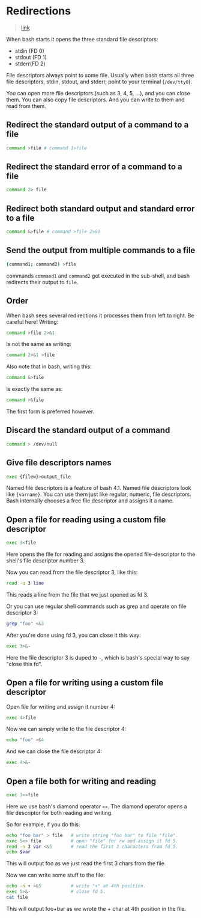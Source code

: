 # Redirections

> [link](https://catonmat.net/bash-one-liners-explained-part-three)

When bash starts it opens the three standard file descriptors:

- stdin (FD 0)
- stdout (FD 1)
- stderr(FD 2)

File descriptors always point to some file. Usually when bash starts all three file descriptors, stdin, stdout, and stderr, point to your terminal (`/dev/tty0`).

You can open more file descriptors (such as 3, 4, 5, ...), and you can close them. You can also copy file descriptors. And you can write to them and read from them.

## Redirect the standard output of a command to a file

```bash
command >file # command 1>file
```

## Redirect the standard error of a command to a file

```bash
command 2> file
```

## Redirect both standard output and standard error to a file

```bash
command &>file # command >file 2>&1
```

## Send the output from multiple commands to a file

```bash
(command1; command2) >file
```

commands `command1` and `command2` get executed in the sub-shell, and bash redirects their output to `file`.

## Order

When bash sees several redirections it processes them from left to right. Be careful here! Writing:

```bash
command >file 2>&1
```

Is not the same as writing:

```bash
command 2>&1 >file
```

Also note that in bash, writing this:

```bash
command &>file
```

Is exactly the same as:

```bash
command >&file
```

The first form is preferred however.

## Discard the standard output of a command

```bash
command > /dev/null
```

## Give file descriptors names

```bash
exec {filew}>output_file
```

Named file descriptors is a feature of bash 4.1. Named file descriptors look like `{varname}`. You can use them just like regular, numeric, file descriptors. Bash internally chooses a free file descriptor and assigns it a name.

## Open a file for reading using a custom file descriptor

```bash
exec 3<file
```

Here opens the file for reading and assigns the opened file-descriptor to the shell's file descriptor number 3.

Now you can read from the file descriptor 3, like this:

```bash
read -u 3 line
```

This reads a line from the file that we just opened as fd 3.

Or you can use regular shell commands such as grep and operate on file descriptor 3:

```bash
grep "foo" <&3
```

After you're done using fd 3, you can close it this way:

```bash
exec 3>&-
```

Here the file descriptor 3 is duped to `-`, which is bash's special way to say "close this fd".

## Open a file for writing using a custom file descriptor

Open file for writing and assign it number 4:

```bash
exec 4>file
```

Now we can simply write to the file descriptor 4:

```bash
echo "foo" >&4
```

And we can close the file descriptor 4:

```bash
exec 4>&-
```

## Open a file both for writing and reading

```bash
exec 3<>file
```

Here we use bash's diamond operator `<>`. The diamond operator opens a file descriptor for both reading and writing.

So for example, if you do this:

```bash
echo "foo bar" > file   # write string "foo bar" to file "file".
exec 5<> file           # open "file" for rw and assign it fd 5.
read -n 3 var <&5       # read the first 3 characters from fd 5.
echo $var
```

This will output foo as we just read the first 3 chars from the file.

Now we can write some stuff to the file:

```bash
echo -n + >&5           # write "+" at 4th position.
exec 5>&-               # close fd 5.
cat file
```

This will output foo+bar as we wrote the + char at 4th position in the file.